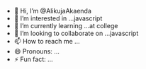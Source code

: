 - 👋 Hi, I’m @AlikujaAkaenda
- 👀 I’m interested in ...javascript
- 🌱 I’m currently learning ...at college
- 💞️ I’m looking to collaborate on ...javascript
- 📫 How to reach me ...
- 😄 Pronouns: ...
- ⚡ Fun fact: ...

<!---
AlikujaAkaenda/AlikujaAkaenda is a ✨ special ✨ repository because its `README.md` (this file) appears on your GitHub profile.
You can click the Preview link to take a look at your changes.
--->
